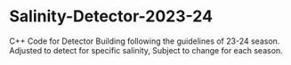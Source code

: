 # Salinity-Detector-2023-24
C++ Code for Detector Building following the guidelines of 23-24 season.
Adjusted to detect for specific salinity, Subject to change for each season.
